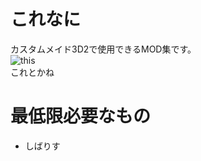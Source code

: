 # これなに

カスタムメイド3D2で使用できるMOD集です。  
![this](https://r8_cm3d2_mod/kore.jpg "kore")  
これとかね

# 最低限必要なもの
* しばりす